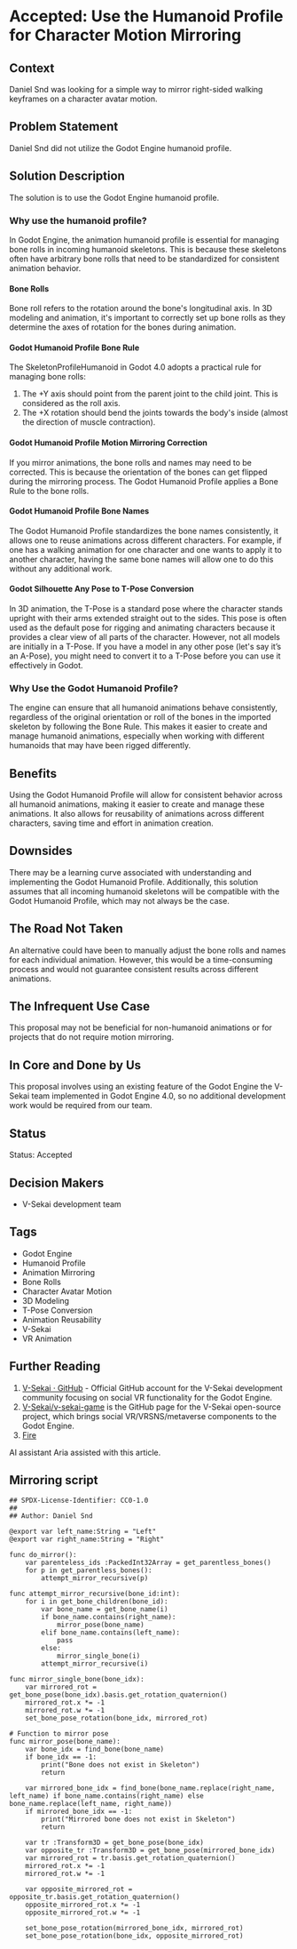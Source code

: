 # Accepted: Use the Humanoid Profile for Character Motion Mirroring

## Context

Daniel Snd was looking for a simple way to mirror right-sided walking keyframes on a character avatar motion.

## Problem Statement

Daniel Snd did not utilize the Godot Engine humanoid profile.

## Solution Description

The solution is to use the Godot Engine humanoid profile.

### Why use the humanoid profile?

In Godot Engine, the animation humanoid profile is essential for managing bone rolls in incoming humanoid skeletons. This is because these skeletons often have arbitrary bone rolls that need to be standardized for consistent animation behavior.

#### Bone Rolls

Bone roll refers to the rotation around the bone's longitudinal axis. In 3D modeling and animation, it's important to correctly set up bone rolls as they determine the axes of rotation for the bones during animation.

#### Godot Humanoid Profile Bone Rule

The SkeletonProfileHumanoid in Godot 4.0 adopts a practical rule for managing bone rolls:

1. The +Y axis should point from the parent joint to the child joint. This is considered as the roll axis.
2. The +X rotation should bend the joints towards the body's inside (almost the direction of muscle contraction).

#### Godot Humanoid Profile Motion Mirroring Correction

If you mirror animations, the bone rolls and names may need to be corrected. This is because the orientation of the bones can get flipped during the mirroring process. The Godot Humanoid Profile applies a Bone Rule to the bone rolls.

#### Godot Humanoid Profile Bone Names

The Godot Humanoid Profile standardizes the bone names consistently, it allows one to reuse animations across different characters. For example, if one has a walking animation for one character and one wants to apply it to another character, having the same bone names will allow one to do this without any additional work.

#### Godot Silhouette Any Pose to T-Pose Conversion

In 3D animation, the T-Pose is a standard pose where the character stands upright with their arms extended straight out to the sides. This pose is often used as the default pose for rigging and animating characters because it provides a clear view of all parts of the character. However, not all models are initially in a T-Pose. If you have a model in any other pose (let's say it’s an A-Pose), you might need to convert it to a T-Pose before you can use it effectively in Godot.

### Why Use the Godot Humanoid Profile?

The engine can ensure that all humanoid animations behave consistently, regardless of the original orientation or roll of the bones in the imported skeleton by following the Bone Rule. This makes it easier to create and manage humanoid animations, especially when working with different humanoids that may have been rigged differently.

## Benefits

Using the Godot Humanoid Profile will allow for consistent behavior across all humanoid animations, making it easier to create and manage these animations. It also allows for reusability of animations across different characters, saving time and effort in animation creation.

## Downsides

There may be a learning curve associated with understanding and implementing the Godot Humanoid Profile. Additionally, this solution assumes that all incoming humanoid skeletons will be compatible with the Godot Humanoid Profile, which may not always be the case.

## The Road Not Taken

An alternative could have been to manually adjust the bone rolls and names for each individual animation. However, this would be a time-consuming process and would not guarantee consistent results across different animations.

## The Infrequent Use Case

This proposal may not be beneficial for non-humanoid animations or for projects that do not require motion mirroring.

## In Core and Done by Us

This proposal involves using an existing feature of the Godot Engine the V-Sekai team implemented in Godot Engine 4.0, so no additional development work would be required from our team.

## Status

Status: Accepted

## Decision Makers

- V-Sekai development team

## Tags

- Godot Engine
- Humanoid Profile
- Animation Mirroring
- Bone Rolls
- Character Avatar Motion
- 3D Modeling
- T-Pose Conversion
- Animation Reusability
- V-Sekai
- VR Animation

## Further Reading

1. [V-Sekai · GitHub](https://github.com/v-sekai) - Official GitHub account for the V-Sekai development community focusing on social VR functionality for the Godot Engine.
2. [V-Sekai/v-sekai-game](https://github.com/v-sekai/v-sekai-game) is the GitHub page for the V-Sekai open-source project, which brings social VR/VRSNS/metaverse components to the Godot Engine.
3. [Fire](https://github.com/sponsors/fire)

AI assistant Aria assisted with this article.

## Mirroring script

```gdscript
## SPDX-License-Identifier: CC0-1.0
##
## Author: Daniel Snd

@export var left_name:String = "Left"
@export var right_name:String = "Right"

func do_mirror():
    var parenteless_ids :PackedInt32Array = get_parentless_bones()
    for p in get_parentless_bones():
        attempt_mirror_recursive(p)

func attempt_mirror_recursive(bone_id:int):
    for i in get_bone_children(bone_id):
        var bone_name = get_bone_name(i)
        if bone_name.contains(right_name):
            mirror_pose(bone_name)
        elif bone_name.contains(left_name):
            pass
        else:
            mirror_single_bone(i)
        attempt_mirror_recursive(i)

func mirror_single_bone(bone_idx):
    var mirrored_rot = get_bone_pose(bone_idx).basis.get_rotation_quaternion()
    mirrored_rot.x *= -1
    mirrored_rot.w *= -1
    set_bone_pose_rotation(bone_idx, mirrored_rot)

# Function to mirror pose
func mirror_pose(bone_name):
    var bone_idx = find_bone(bone_name)
    if bone_idx == -1:
        print("Bone does not exist in Skeleton")
        return

    var mirrored_bone_idx = find_bone(bone_name.replace(right_name, left_name) if bone_name.contains(right_name) else bone_name.replace(left_name, right_name))
    if mirrored_bone_idx == -1:
        print("Mirrored bone does not exist in Skeleton")
        return

    var tr :Transform3D = get_bone_pose(bone_idx)
    var opposite_tr :Transform3D = get_bone_pose(mirrored_bone_idx)
    var mirrored_rot = tr.basis.get_rotation_quaternion()
    mirrored_rot.x *= -1
    mirrored_rot.w *= -1

    var opposite_mirrored_rot = opposite_tr.basis.get_rotation_quaternion()
    opposite_mirrored_rot.x *= -1
    opposite_mirrored_rot.w *= -1

    set_bone_pose_rotation(mirrored_bone_idx, mirrored_rot)
    set_bone_pose_rotation(bone_idx, opposite_mirrored_rot)
```
